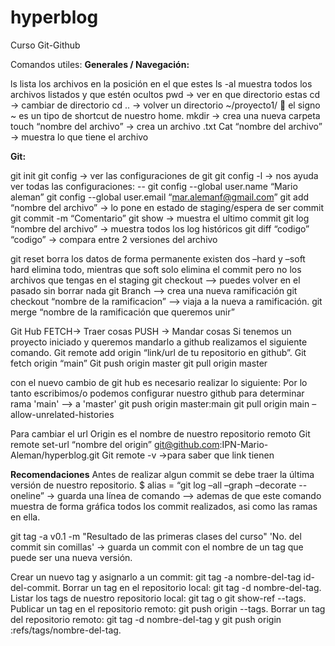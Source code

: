 # hyperblog
Curso Git-Github



Comandos utiles:
**Generales / Navegación:**

ls lista los archivos en la posición en el que estes
ls -al muestra todos los archivos listados y que estén ocultos
pwd -> ver en que directorio estas
cd -> cambiar de directorio
cd .. -> volver un directorio
~/proyecto1/  el signo ~ es un tipo de shortcut de nuestro home. 
mkdir -> crea una nueva carpeta
touch “nombre del archivo” -> crea un archivo .txt
Cat “nombre del archivo” -> muestra lo que tiene el archivo

**Git:**

git init
git config -> ver las configuraciones de git
git config -l -> nos ayuda ver todas las configuraciones: --
git config --global user.name “Mario aleman”
git config --global user.email “mar.alemanf@gmail.com”
git add “nombre del archivo” -> lo pone en estado de staging/espera de ser commit
git commit -m “Comentario”
git show -> muestra el ultimo commit
git log “nombre del archivo” -> muestra todos los log históricos
git diff “codigo” “codigo” -> compara entre 2 versiones del archivo
 
git reset borra los datos de forma permanente existen dos –hard y –soft hard elimina todo, mientras que soft solo elimina el commit pero no los archivos que tengas en el staging
git checkout --> puedes volver en el pasado sin borrar nada
git Branch --> crea una nueva ramificación
git checkout “nombre de la ramificacion” --> viaja a la nueva a ramificación.
git merge “nombre de la ramificación que queremos unir”
 
Git Hub
FETCH-> Traer cosas
PUSH -> Mandar cosas
Si tenemos un proyecto iniciado y queremos mandarlo a github realizamos el siguiente comando.
Git remote add origin “link/url de tu repositorio en github”.
Git fetch origin “main”
Git push origin master
git pull origin master

con el nuevo cambio de git hub es necesario realizar lo siguiente: 
Por lo tanto escribimos/o podemos configurar nuestro github para determinar rama 'main' --> a 'master'
git push origin master:main
git pull origin main –allow-unrelated-histories

 
Para cambiar el url
Origin es el nombre de nuestro repositorio remoto
Git remote set-url “nombre del origin” git@github.com:IPN-Mario-Aleman/hyperblog.git
Git remote -v ->para saber que link tienen

**Recomendaciones**
Antes de realizar algun commit se debe traer la última versión de nuestro repositorio.
$ alias = “git log –all –graph –decorate --oneline” -> guarda una línea de comando --> ademas de que este comando muestra de forma gráfica todos los commit realizados, asi como las ramas en ella.

git tag -a v0.1 -m "Resultado de las primeras clases del curso" 'No. del commit sin comillas' -> guarda un commit con el nombre de un tag que puede ser una nueva versión.

Crear un nuevo tag y asignarlo a un commit: git tag -a nombre-del-tag id-del-commit.
Borrar un tag en el repositorio local: git tag -d nombre-del-tag.
Listar los tags de nuestro repositorio local: git tag o git show-ref --tags.
Publicar un tag en el repositorio remoto: git push origin --tags.
Borrar un tag del repositorio remoto: git tag -d nombre-del-tag y git push origin :refs/tags/nombre-del-tag.


	
	
